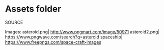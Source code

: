 # Assets folder

SOURCE

Images: 
asteroid.png| http://www.pngmart.com/image/50971
asteroid2.png| https://www.pngwave.com/search?q=asteroid
spaceship| https://www.freepngs.com/space-craft-images

